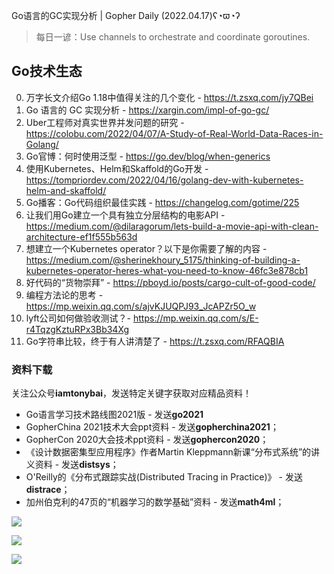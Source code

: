 Go语言的GC实现分析 | Gopher Daily (2022.04.17)ʕ◔ϖ◔ʔ

>每日一谚：Use channels to orchestrate and coordinate goroutines.

## Go技术生态

0. 万字长文介绍Go 1.18中值得关注的几个变化 - https://t.zsxq.com/jy7QBei
1. Go 语言的 GC 实现分析 - https://xargin.com/impl-of-go-gc/
2. Uber工程师对真实世界并发问题的研究 - https://colobu.com/2022/04/07/A-Study-of-Real-World-Data-Races-in-Golang/
3. Go官博：何时使用泛型 - https://go.dev/blog/when-generics
4. 使用Kubernetes、Helm和Skaffold的Go开发 - https://tompriordev.com/2022/04/16/golang-dev-with-kubernetes-helm-and-skaffold/
5. Go播客：Go代码组织最佳实践 - https://changelog.com/gotime/225
6. 让我们用Go建立一个具有独立分层结构的电影API - https://medium.com/@dilaragorum/lets-build-a-movie-api-with-clean-architecture-ef1f555b563d
7. 想建立一个Kubernetes operator？以下是你需要了解的内容 - https://medium.com/@sherinekhoury_5175/thinking-of-building-a-kubernetes-operator-heres-what-you-need-to-know-46fc3e878cb1
8. 好代码的“货物崇拜” - https://pboyd.io/posts/cargo-cult-of-good-code/
9. 编程方法论的思考 - https://mp.weixin.qq.com/s/ajvKJUQPJ93_JcAPZr5O_w
10. lyft公司如何做验收测试？- https://mp.weixin.qq.com/s/E-r4TqzgKztuRPx3Bb34Xg  
11. Go字符串比较，终于有人讲清楚了 - https://t.zsxq.com/RFAQBIA

### 资料下载

关注公众号**iamtonybai**，发送特定关键字获取对应精品资料！

* Go语言学习技术路线图2021版 - 发送**go2021**
* GopherChina 2021技术大会ppt资料 - 发送**gopherchina2021**；
* GopherCon 2020大会技术ppt资料 - 发送**gophercon2020**；
* 《设计数据密集型应用程序》作者Martin Kleppmann新课“分布式系统”的讲义资料 - 发送**distsys**；
* O'Reilly的《分布式跟踪实战(Distributed Tracing in Practice)》 - 发送**distrace**；
* 加州伯克利的47页的“机器学习的数学基础”资料 - 发送**math4ml**；

![](https://mmbiz.qpic.cn/mmbiz_png/cH6WzfQ94mb54jsFJZ3Knmz8obUsf3PBShthmdSw5E01TcYmUReGkj0BWpxHak1HlnlzHvLmKax53YSGr7aNlA/0?wx_fmt=png)

![](https://mmbiz.qpic.cn/mmbiz_png/cH6WzfQ94mZsOgPXTXZgWiaE03ib9r9WFJXC6xJCA5Y6VSesOZqlGxYfODibvR7UPGxiaM7SZZNQZkRtggPXEfBdwQ/0?wx_fmt=png)

![](https://mmbiz.qpic.cn/mmbiz_png/cH6WzfQ94mb54jsFJZ3Knmz8obUsf3PBrSoqeMvoWCticN2cpU64fJ0FYQdXJhP7ia7WRh8628uOAsQYeE2NibRRw/0?wx_fmt=png)


